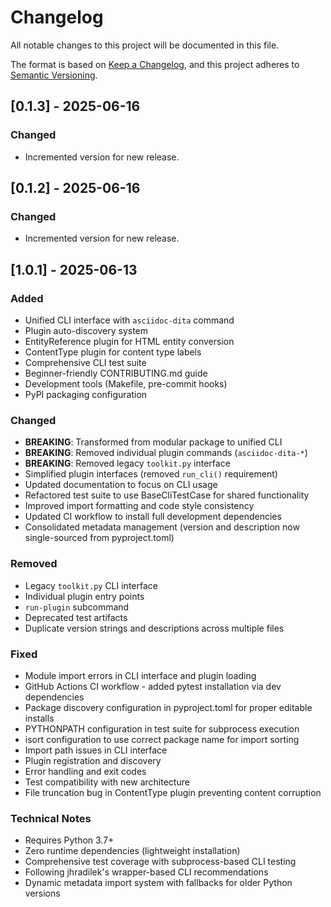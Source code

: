 # Changelog

All notable changes to this project will be documented in this file.

The format is based on [Keep a Changelog](https://keepachangelog.com/en/1.0.0/),
and this project adheres to [Semantic Versioning](https://semver.org/spec/v2.0.0.html).

## [0.1.3] - 2025-06-16

### Changed
- Incremented version for new release.

## [0.1.2] - 2025-06-16

### Changed
- Incremented version for new release.

## [1.0.1] - 2025-06-13

### Added
- Unified CLI interface with `asciidoc-dita` command
- Plugin auto-discovery system
- EntityReference plugin for HTML entity conversion
- ContentType plugin for content type labels
- Comprehensive CLI test suite
- Beginner-friendly CONTRIBUTING.md guide
- Development tools (Makefile, pre-commit hooks)
- PyPI packaging configuration

### Changed
- **BREAKING**: Transformed from modular package to unified CLI
- **BREAKING**: Removed individual plugin commands (`asciidoc-dita-*`)
- **BREAKING**: Removed legacy `toolkit.py` interface
- Simplified plugin interfaces (removed `run_cli()` requirement)
- Updated documentation to focus on CLI usage
- Refactored test suite to use BaseCliTestCase for shared functionality
- Improved import formatting and code style consistency
- Updated CI workflow to install full development dependencies
- Consolidated metadata management (version and description now single-sourced from pyproject.toml)

### Removed
- Legacy `toolkit.py` CLI interface
- Individual plugin entry points
- `run-plugin` subcommand
- Deprecated test artifacts
- Duplicate version strings and descriptions across multiple files

### Fixed
- Module import errors in CLI interface and plugin loading
- GitHub Actions CI workflow - added pytest installation via dev dependencies
- Package discovery configuration in pyproject.toml for proper editable installs
- PYTHONPATH configuration in test suite for subprocess execution
- isort configuration to use correct package name for import sorting
- Import path issues in CLI interface
- Plugin registration and discovery
- Error handling and exit codes
- Test compatibility with new architecture
- File truncation bug in ContentType plugin preventing content corruption

### Technical Notes
- Requires Python 3.7+
- Zero runtime dependencies (lightweight installation)
- Comprehensive test coverage with subprocess-based CLI testing
- Following jhradilek's wrapper-based CLI recommendations
- Dynamic metadata import system with fallbacks for older Python versions
